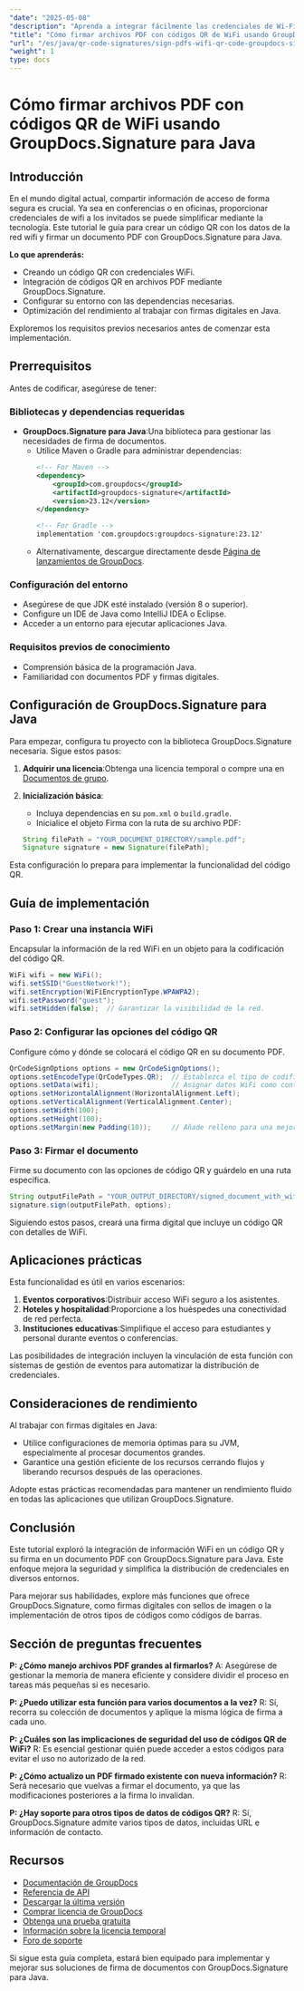 ```yaml
---
"date": "2025-05-08"
"description": "Aprenda a integrar fácilmente las credenciales de Wi-Fi en un PDF mediante códigos QR con GroupDocs.Signature para Java. Mejore la seguridad y la comodidad de sus documentos."
"title": "Cómo firmar archivos PDF con códigos QR de WiFi usando GroupDocs.Signature para Java"
"url": "/es/java/qr-code-signatures/sign-pdfs-wifi-qr-code-groupdocs-signature-java/"
"weight": 1
type: docs
---
```

# Cómo firmar archivos PDF con códigos QR de WiFi usando GroupDocs.Signature para Java

## Introducción

En el mundo digital actual, compartir información de acceso de forma segura es crucial. Ya sea en conferencias o en oficinas, proporcionar credenciales de wifi a los invitados se puede simplificar mediante la tecnología. Este tutorial le guía para crear un código QR con los datos de la red wifi y firmar un documento PDF con GroupDocs.Signature para Java.

**Lo que aprenderás:**
- Creando un código QR con credenciales WiFi.
- Integración de códigos QR en archivos PDF mediante GroupDocs.Signature.
- Configurar su entorno con las dependencias necesarias.
- Optimización del rendimiento al trabajar con firmas digitales en Java.

Exploremos los requisitos previos necesarios antes de comenzar esta implementación.

## Prerrequisitos

Antes de codificar, asegúrese de tener:

### Bibliotecas y dependencias requeridas

- **GroupDocs.Signature para Java**:Una biblioteca para gestionar las necesidades de firma de documentos.
  - Utilice Maven o Gradle para administrar dependencias:
    ```xml
    <!-- For Maven -->
    <dependency>
        <groupId>com.groupdocs</groupId>
        <artifactId>groupdocs-signature</artifactId>
        <version>23.12</version>
    </dependency>

    <!-- For Gradle -->
    implementation 'com.groupdocs:groupdocs-signature:23.12'
    ```
  - Alternativamente, descargue directamente desde [Página de lanzamientos de GroupDocs](https://releases.groupdocs.com/signature/java/).

### Configuración del entorno

- Asegúrese de que JDK esté instalado (versión 8 o superior).
- Configure un IDE de Java como IntelliJ IDEA o Eclipse.
- Acceder a un entorno para ejecutar aplicaciones Java.

### Requisitos previos de conocimiento

- Comprensión básica de la programación Java.
- Familiaridad con documentos PDF y firmas digitales.

## Configuración de GroupDocs.Signature para Java

Para empezar, configura tu proyecto con la biblioteca GroupDocs.Signature necesaria. Sigue estos pasos:

1. **Adquirir una licencia**:Obtenga una licencia temporal o compre una en [Documentos de grupo](https://purchase.groupdocs.com/).
2. **Inicialización básica**:
    - Incluya dependencias en su `pom.xml` o `build.gradle`.
    - Inicialice el objeto Firma con la ruta de su archivo PDF:

    ```java
    String filePath = "YOUR_DOCUMENT_DIRECTORY/sample.pdf";
    Signature signature = new Signature(filePath);
    ```

Esta configuración lo prepara para implementar la funcionalidad del código QR.

## Guía de implementación

### Paso 1: Crear una instancia WiFi

Encapsular la información de la red WiFi en un objeto para la codificación del código QR.

```java
WiFi wifi = new WiFi();
wifi.setSSID("GuestNetwork!");
wifi.setEncryption(WiFiEncryptionType.WPAWPA2);
wifi.setPassword("guest");
wifi.setHidden(false);  // Garantizar la visibilidad de la red.
```

### Paso 2: Configurar las opciones del código QR

Configure cómo y dónde se colocará el código QR en su documento PDF.

```java
QrCodeSignOptions options = new QrCodeSignOptions();
options.setEncodeType(QrCodeTypes.QR);  // Establezca el tipo de codificación en QR.
options.setData(wifi);                  // Asignar datos WiFi como contenido.
options.setHorizontalAlignment(HorizontalAlignment.Left);
options.setVerticalAlignment(VerticalAlignment.Center);
options.setWidth(100);
options.setHeight(100);
options.setMargin(new Padding(10));     // Añade relleno para una mejor visibilidad.
```

### Paso 3: Firmar el documento

Firme su documento con las opciones de código QR y guárdelo en una ruta específica.

```java
String outputFilePath = "YOUR_OUTPUT_DIRECTORY/signed_document_with_wifi_qrcode.pdf";
signature.sign(outputFilePath, options);
```

Siguiendo estos pasos, creará una firma digital que incluye un código QR con detalles de WiFi.

## Aplicaciones prácticas

Esta funcionalidad es útil en varios escenarios:
1. **Eventos corporativos**:Distribuir acceso WiFi seguro a los asistentes.
2. **Hoteles y hospitalidad**:Proporcione a los huéspedes una conectividad de red perfecta.
3. **Instituciones educativas**:Simplifique el acceso para estudiantes y personal durante eventos o conferencias.

Las posibilidades de integración incluyen la vinculación de esta función con sistemas de gestión de eventos para automatizar la distribución de credenciales.

## Consideraciones de rendimiento

Al trabajar con firmas digitales en Java:
- Utilice configuraciones de memoria óptimas para su JVM, especialmente al procesar documentos grandes.
- Garantice una gestión eficiente de los recursos cerrando flujos y liberando recursos después de las operaciones.

Adopte estas prácticas recomendadas para mantener un rendimiento fluido en todas las aplicaciones que utilizan GroupDocs.Signature.

## Conclusión

Este tutorial exploró la integración de información WiFi en un código QR y su firma en un documento PDF con GroupDocs.Signature para Java. Este enfoque mejora la seguridad y simplifica la distribución de credenciales en diversos entornos.

Para mejorar sus habilidades, explore más funciones que ofrece GroupDocs.Signature, como firmas digitales con sellos de imagen o la implementación de otros tipos de códigos como códigos de barras.

## Sección de preguntas frecuentes

**P: ¿Cómo manejo archivos PDF grandes al firmarlos?**
A: Asegúrese de gestionar la memoria de manera eficiente y considere dividir el proceso en tareas más pequeñas si es necesario.

**P: ¿Puedo utilizar esta función para varios documentos a la vez?**
R: Sí, recorra su colección de documentos y aplique la misma lógica de firma a cada uno.

**P: ¿Cuáles son las implicaciones de seguridad del uso de códigos QR de WiFi?**
R: Es esencial gestionar quién puede acceder a estos códigos para evitar el uso no autorizado de la red.

**P: ¿Cómo actualizo un PDF firmado existente con nueva información?**
R: Será necesario que vuelvas a firmar el documento, ya que las modificaciones posteriores a la firma lo invalidan.

**P: ¿Hay soporte para otros tipos de datos de códigos QR?**
R: Sí, GroupDocs.Signature admite varios tipos de datos, incluidas URL e información de contacto.

## Recursos

- [Documentación de GroupDocs](https://docs.groupdocs.com/signature/java/)
- [Referencia de API](https://reference.groupdocs.com/signature/java/)
- [Descargar la última versión](https://releases.groupdocs.com/signature/java/)
- [Comprar licencia de GroupDocs](https://purchase.groupdocs.com/buy)
- [Obtenga una prueba gratuita](https://releases.groupdocs.com/signature/java/)
- [Información sobre la licencia temporal](https://purchase.groupdocs.com/temporary-license/)
- [Foro de soporte](https://forum.groupdocs.com/c/signature/)

Si sigue esta guía completa, estará bien equipado para implementar y mejorar sus soluciones de firma de documentos con GroupDocs.Signature para Java.